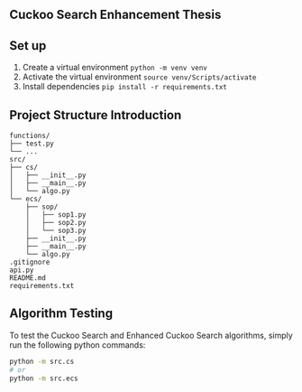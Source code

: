 ## Cuckoo Search Enhancement Thesis

## Set up

1. Create a virtual environment `python -m venv venv`
2. Activate the virtual environment `source venv/Scripts/activate`
3. Install dependencies `pip install -r requirements.txt`

## Project Structure Introduction

```
functions/
├── test.py
└── ...
src/
├── cs/
│   ├── __init__.py
│   ├── __main__.py
│   └── algo.py
└── ecs/
    ├── sop/
    │   ├── sop1.py
    │   ├── sop2.py
    │   └── sop3.py
    ├── __init__.py
    ├── __main__.py
    └── algo.py
.gitignore
api.py
README.md
requirements.txt

```

## Algorithm Testing

To test the Cuckoo Search and Enhanced Cuckoo Search algorithms, simply run the following python commands:

```bash
python -m src.cs
# or
python -m src.ecs

```
